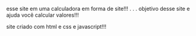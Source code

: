 esse site em uma calculadora em forma de site!!!
.
.
.
objetivo desse site e ajuda você calcular valores!!!



site criado com html e css e javascript!!!
